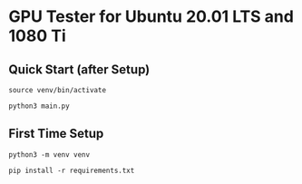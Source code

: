 # GPU Tester for Ubuntu 20.01 LTS and 1080 Ti

## Quick Start (after Setup)
```
source venv/bin/activate

python3 main.py
```

## First Time Setup

```
python3 -m venv venv

pip install -r requirements.txt
```


